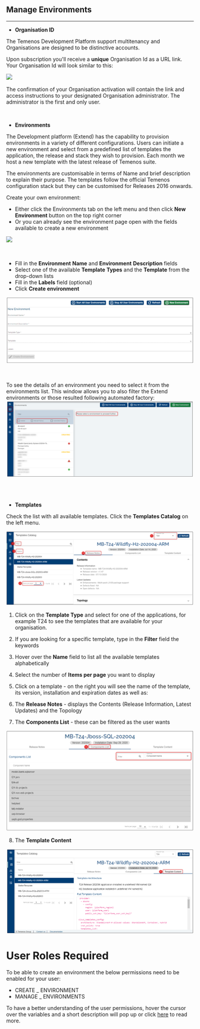 ## Manage Environments 

----------


- **Organisation ID**

The Temenos Development Platform support multitenancy and Organisations are designed to be distinctive accounts.  

Upon subscription you'll receive a **unique** Organisation Id as a URL link. Your Organisation Id will look similar to this: 

![](./images/organisation-url.png) 

The confirmation of your Organisation activation will contain the link and access instructions to your designated Organisation administrator. The administrator is the first and only user.

<br>


- **Environments**

The Development platform (Extend) has the capability to provision environments in a variety of different configurations. Users can initiate a new environment and select from a predefined list of templates the application, the release and stack they wish to provision. Each month we host a new template with the latest release of Temenos suite. 

The environments are customisable in terms of Name and brief description to explain their purpose. The templates follow the official Temenos configuration stack but they can be customised for Releases 2016 onwards.   


Create your own environment:

- Either click the Environments tab on the left menu and then click **New Environment** button on the top right corner
- Or you can already see the environment page open with the fields available to create a new environment

 ![](./images/env_tab.png)


<br>

 - Fill in the **Environment** **Name** and **Environment** **Description** fields
 - Select one of the available **Template** **Types** and the **Template** from the drop-down lists
 - Fill in the **Labels** field (optional)
 - Click **Create environment**

 ![](./images/env-new.png)

<br>


 To see the details of an environment you need to select it from the environments list. This window allows you to also filter the Extend environments or those resulted following  automated factory:
 ![](./images/env-list.png)


<br>
</br>

- **Templates**

Check the list with all available templates. Click the **Templates Catalog** on the left menu.

 ![](./images/template-details.png)

1. Click on the **Template Type** and select for one of the applications, for example T24 to see the templates that are available for your organisation. 

2. If you are looking for a specific template, type in the **Filter** field the keywords 

3. Hover over the **Name** field to list all the available templates alphabetically

4. Select the number of **Items per page** you want to display


5. Click on a template - on the right you will see the name of the template, its version, installation and expiration dates as well as:

6. The **Release Notes** - displays the Contents (Release Information, Latest Updates) and the Topology 

7. The **Components List** - these can be filtered as the user wants

 ![](./images/template-components-list.png)


8. The **Template Content**

 ![](./images/templates-content.png)

# User Roles Required
To be able to create an environment the below permissions need to be enabled for your user:

- CREATE _ ENVIRONMENT
- MANAGE _ ENVIRONMENTS

To have a better understanding of the user permissions, hover the cursor over the variables and a short description will pop up or click [here](http://documentation.temenos.cloud/home/techguides/user-permissions) to read more.






